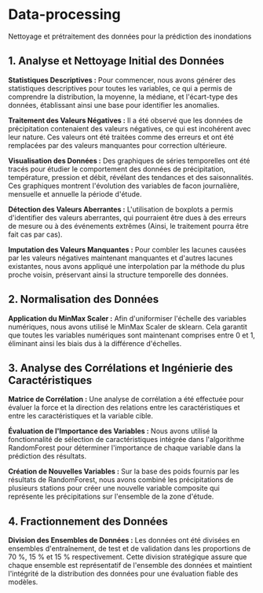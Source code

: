 # Data-processing
Nettoyage et prétraitement des données pour la prédiction des inondations

## 1. Analyse et Nettoyage Initial des Données

**Statistiques Descriptives :** Pour commencer, nous avons générer des statistiques descriptives pour toutes les variables, ce qui a permis de comprendre la distribution, la moyenne, la médiane, et l'écart-type des données, établissant ainsi une base pour identifier les anomalies.

**Traitement des Valeurs Négatives :** Il a été observé que les données de précipitation contenaient des valeurs négatives, ce qui est incohérent avec leur nature. Ces valeurs ont été traitées comme des erreurs et ont été remplacées par des valeurs manquantes pour correction ultérieure.

**Visualisation des Données :** Des graphiques de séries temporelles ont été tracés pour étudier le comportement des données de précipitation, température, pression et débit, révélant des tendances et des saisonnalités. Ces graphiques montrent l'évolution des variables de facon journalière, mensuelle et annuelle la période d'étude.

**Détection des Valeurs Aberrantes :** L'utilisation de boxplots a permis d'identifier des valeurs aberrantes, qui pourraient être dues à des erreurs de mesure ou à des événements extrêmes (Ainsi, le traitement pourra être fait cas par cas).

**Imputation des Valeurs Manquantes :** Pour combler les lacunes causées par les valeurs négatives maintenant manquantes et d'autres lacunes existantes, nous avons appliqué une interpolation par la méthode du plus proche voisin, préservant ainsi la structure temporelle des données.

## 2. Normalisation des Données

**Application du MinMax Scaler :** Afin d'uniformiser l'échelle des variables numériques, nous avons utilisé le MinMax Scaler de sklearn. Cela garantit que toutes les variables numériques sont maintenant comprises entre 0 et 1, éliminant ainsi les biais dus à la différence d'échelles.

## 3. Analyse des Corrélations et Ingénierie des Caractéristiques

**Matrice de Corrélation :** Une analyse de corrélation a été effectuée pour évaluer la force et la direction des relations entre les caractéristiques et entre les caractéristiques et la variable cible.

**Évaluation de l'Importance des Variables :** Nous avons utilisé la fonctionnalité de sélection de caractéristiques intégrée dans l'algorithme RandomForest pour déterminer l'importance de chaque variable dans la prédiction des résultats.

**Création de Nouvelles Variables :** Sur la base des poids fournis par les résultats de RandomForest, nous avons combiné les précipitations de plusieurs stations pour créer une nouvelle variable composite qui représente les précipitations sur l'ensemble de la zone d'étude.

## 4. Fractionnement des Données

**Division des Ensembles de Données :** Les données ont été divisées en ensembles d'entraînement, de test et de validation dans les proportions de 70 %, 15 % et 15 % respectivement. Cette division stratégique assure que chaque ensemble est représentatif de l'ensemble des données et maintient l'intégrité de la distribution des données pour une évaluation fiable des modèles.
